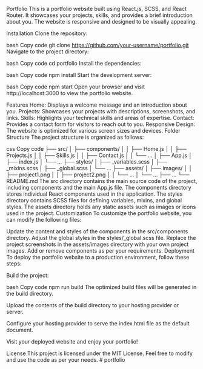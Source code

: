 Portfolio
This is a portfolio website built using React.js, SCSS, and React Router. It showcases your projects, skills, and provides a brief introduction about you. The website is responsive and designed to be visually appealing.

Installation
Clone the repository:

bash
Copy code
git clone https://github.com/your-username/portfolio.git
Navigate to the project directory:

bash
Copy code
cd portfolio
Install the dependencies:

bash
Copy code
npm install
Start the development server:

bash
Copy code
npm start
Open your browser and visit http://localhost:3000 to view the portfolio website.

Features
Home: Displays a welcome message and an introduction about you.
Projects: Showcases your projects with descriptions, screenshots, and links.
Skills: Highlights your technical skills and areas of expertise.
Contact: Provides a contact form for visitors to reach out to you.
Responsive Design: The website is optimized for various screen sizes and devices.
Folder Structure
The project structure is organized as follows:

css
Copy code
├── src/
│ ├── components/
│ │ ├── Home.js
│ │ ├── Projects.js
│ │ ├── Skills.js
│ │ ├── Contact.js
│ │ └── ...
│ ├── App.js
│ ├── index.js
│ └── ...
├── styles/
│ ├── \_variables.scss
│ ├── \_mixins.scss
│ ├── \_global.scss
│ └── ...
├── assets/
│ ├── images/
│ │ ├── project1.png
│ │ ├── project2.png
│ │ └── ...
│ └── ...
├── ...
└── README.md
The src directory contains the main source code of the project, including components and the main App.js file.
The components directory stores individual React components used in the application.
The styles directory contains SCSS files for defining variables, mixins, and global styles.
The assets directory holds any static assets such as images or icons used in the project.
Customization
To customize the portfolio website, you can modify the following files:

Update the content and styles of the components in the src/components directory.
Adjust the global styles in the styles/\_global.scss file.
Replace the project screenshots in the assets/images directory with your own project images.
Add or remove components as per your requirements.
Deployment
To deploy the portfolio website to a production environment, follow these steps:

Build the project:

bash
Copy code
npm run build
The optimized build files will be generated in the build directory.

Upload the contents of the build directory to your hosting provider or server.

Configure your hosting provider to serve the index.html file as the default document.

Visit your deployed website and enjoy your portfolio!

License
This project is licensed under the MIT License. Feel free to modify and use the code as per your needs.
#   p o r t f o l i o  
 